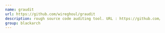 ```yaml
---
name: graudit
url: https://github.com/wireghoul/graudit
description: rough source code auditing tool. URL : https://github.com/wireghoul/graudit Groups : blackarch blackarch-code-audit
group: blackarch
---
```

